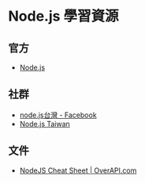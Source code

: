 # Node.js 學習資源

## 官方
* [Node.js](http://nodejs.org/)

## 社群
* [node.js台灣 - Facebook](https://www.facebook.com/groups/node.js.tw/)
* [Node.js Taiwan](http://nodejs.tw/)

## 文件
* [NodeJS Cheat Sheet | OverAPI.com](http://overapi.com/nodejs/)